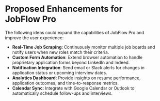 # Proposed Enhancements for JobFlow Pro

The following ideas could expand the capabilities of JobFlow Pro and improve the user experience:

- **Real-Time Job Scraping**: Continuously monitor multiple job boards and notify users when new roles match their criteria.
- **Custom Form Automation**: Extend browser automation to handle proprietary application forms beyond LinkedIn and Indeed.
- **Notification Integration**: Send email or Slack alerts for changes in application status or upcoming interview dates.
- **Analytics Dashboard**: Provide insights on resume performance, application outcomes, and time-to-response metrics.
- **Calendar Sync**: Integrate with Google Calendar or Outlook to automatically schedule follow-ups and interviews.
